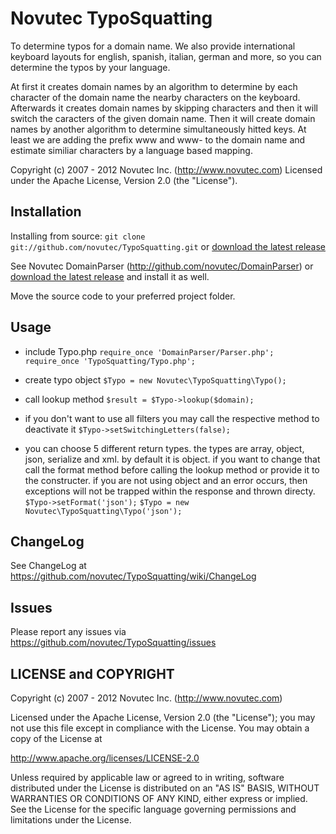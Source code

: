 Novutec TypoSquatting
=====================

To determine typos for a domain name. We also provide international keyboard layouts for
english, spanish, italian, german and more, so you can determine the typos by your language.

At first it creates domain names by an algorithm to determine by each character of the domain
name the nearby characters on the keyboard. Afterwards it creates domain names by skipping
characters and then it will switch the caracters of the given domain name. Then it will
create domain names by another algorithm to determine simultaneously hitted keys. At least
we are adding the prefix www and www- to the domain name and estimate similiar characters by
a language based mapping.

Copyright (c) 2007 - 2012 Novutec Inc. (http://www.novutec.com)
Licensed under the Apache License, Version 2.0 (the "License").

Installation
------------

Installing from source: `git clone git://github.com/novutec/TypoSquatting.git` or [download the latest release](https://github.com/novutec/TypoSquatting/zipball/master)

See Novutec DomainParser (http://github.com/novutec/DomainParser) or [download the latest release](https://github.com/novutec/DomainParser/zipball/master) and install it as well.

Move the source code to your preferred project folder.

Usage
-----

* include Typo.php
`require_once 'DomainParser/Parser.php';`
`require_once 'TypoSquatting/Typo.php';`

* create typo object
`$Typo = new Novutec\TypoSquatting\Typo();`

* call lookup method
`$result = $Typo->lookup($domain);`

* if you don't want to use all filters you may call the respective method to deactivate it
`$Typo->setSwitchingLetters(false);`

* you can choose 5 different return types. the types are array, object, json, serialize and
xml. by default it is object. if you want to change that call the format method before calling
the lookup method or provide it to the constructer. if you are not using object and an
error occurs, then exceptions will not be trapped within the response and thrown directy.
`$Typo->setFormat('json');`
`$Typo = new Novutec\TypoSquatting\Typo('json');`

ChangeLog
---------
See ChangeLog at https://github.com/novutec/TypoSquatting/wiki/ChangeLog

Issues
------

Please report any issues via https://github.com/novutec/TypoSquatting/issues

LICENSE and COPYRIGHT
---------------------

Copyright (c) 2007 - 2012 Novutec Inc. (http://www.novutec.com)

Licensed under the Apache License, Version 2.0 (the "License");
you may not use this file except in compliance with the License.
You may obtain a copy of the License at

http://www.apache.org/licenses/LICENSE-2.0

Unless required by applicable law or agreed to in writing, software
distributed under the License is distributed on an "AS IS" BASIS,
WITHOUT WARRANTIES OR CONDITIONS OF ANY KIND, either express or implied.
See the License for the specific language governing permissions and
limitations under the License.